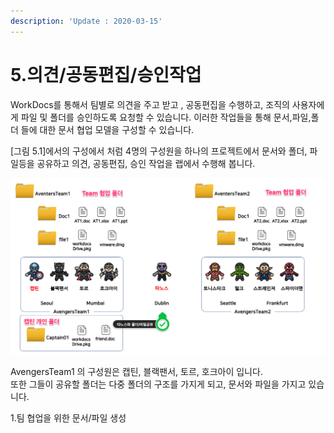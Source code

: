 ```yaml
---
description: 'Update : 2020-03-15'
---
```


# 5.의견/공동편집/승인작업

WorkDocs를 통해서 팀별로 의견을 주고 받고 , 공동편집을 수행하고, 조직의 사용자에게 파일 및 폴더를 승인하도록 요청할 수 있습니다. 이러한 작업들을 통해 문서,파일,폴더 들에 대한 문서 협업 모델을 구성할 수 있습니다.

\[그림 5.1\]에서의 구성에서 처럼 4명의 구성원을 하나의 프로젝트에서 문서와 폴더, 파일등을 공유하고 의견, 공동편집, 승인 작업을 랩에서 수행해 봅니다.

![\[&#xADF8;&#xB9BC; 5.1 WorkDocs &#xB7A9; &#xAD6C;&#xC131;\]](.gitbook/assets/4.1topology%20%281%29.png)

AvengersTeam1 의 구성원은 캡틴, 블랙팬서, 토르, 호크아이 입니다.  
또한 그들이 공유할 폴더는 다중 폴더의 구조를 가지게 되고, 문서와 파일을 가지고 있습니다.  


1.팀 협업을 위한 문서/파일 생성





